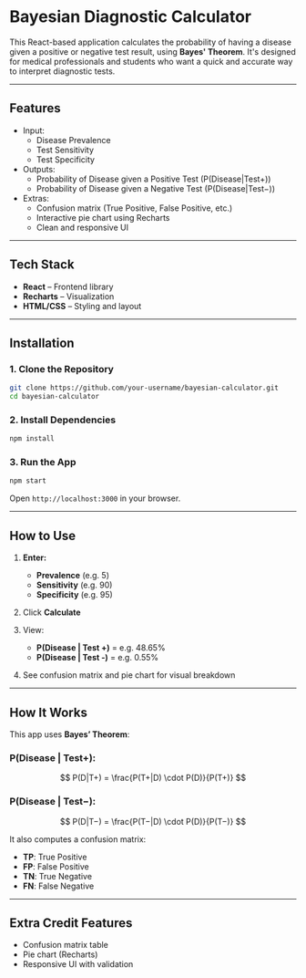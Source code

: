 # Bayesian Diagnostic Calculator

This React-based application calculates the probability of having a disease given a positive or negative test result, using **Bayes' Theorem**. It's designed for medical professionals and students who want a quick and accurate way to interpret diagnostic tests.

---

## Features

- Input:
  - Disease Prevalence
  - Test Sensitivity
  - Test Specificity
- Outputs:
  - Probability of Disease given a Positive Test (P(Disease|Test+))
  - Probability of Disease given a Negative Test (P(Disease|Test−))
- Extras:
  - Confusion matrix (True Positive, False Positive, etc.)
  - Interactive pie chart using Recharts
  - Clean and responsive UI

---

## Tech Stack

- **React** – Frontend library
- **Recharts** – Visualization
- **HTML/CSS** – Styling and layout

---

## Installation

### 1. Clone the Repository

```bash
git clone https://github.com/your-username/bayesian-calculator.git
cd bayesian-calculator
```

### 2. Install Dependencies

```bash
npm install
```

### 3. Run the App

```bash
npm start
```

Open `http://localhost:3000` in your browser.

---

## How to Use

1. **Enter:**

   - **Prevalence** (e.g. 5)
   - **Sensitivity** (e.g. 90)
   - **Specificity** (e.g. 95)

2. Click **Calculate**
3. View:

   - **P(Disease | Test +)** = e.g. 48.65%
   - **P(Disease | Test -)** = e.g. 0.55%

4. See confusion matrix and pie chart for visual breakdown

---

## How It Works

This app uses **Bayes’ Theorem**:

### P(Disease | Test+):

$$
P(D|T+) = \frac{P(T+|D) \cdot P(D)}{P(T+)}
$$

### P(Disease | Test−):

$$
P(D|T−) = \frac{P(T−|D) \cdot P(D)}{P(T−)}
$$

It also computes a confusion matrix:

- **TP**: True Positive
- **FP**: False Positive
- **TN**: True Negative
- **FN**: False Negative

---

## Extra Credit Features

- Confusion matrix table
- Pie chart (Recharts)
- Responsive UI with validation
